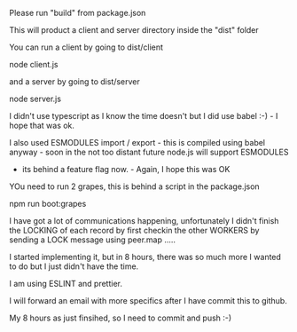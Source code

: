 Please run "build" from package.json

This will product a client and server directory inside the "dist" folder

You can run a client by going to dist/client

node client.js

and a server by going to dist/server

node server.js

I didn't use typescript as I know the time doesn't but I did use babel :-) - I hope that was ok.

I also used ESMODULES import / export - this is compiled using babel anyway - soon in the not too distant future node.js will support ESMODULES
- its behind a feature flag now. - Again, I hope this was OK 


YOu need to run 2 grapes, this is behind a script in the package.json 

npm run boot:grapes

I have got a lot of communications happening, unfortunately I didn't finish the LOCKING of each record by first checkin the other WORKERS by
sending a LOCK message using peer.map .....

I started implementing it, but in 8 hours, there was so much more I wanted to do but I just didn't have the time.


I am using ESLINT and prettier.

I will forward an email with more specifics after I have commit this to github.

My 8 hours as just finsihed, so I need to commit and push :-)



